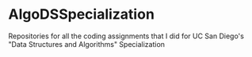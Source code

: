 # AlgoDSSpecialization
Repositories for all the coding assignments that I did for UC San Diego's "Data Structures and Algorithms" Specialization
